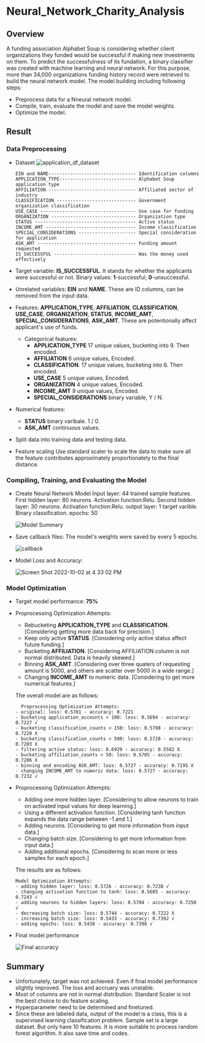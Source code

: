 # Neural_Network_Charity_Analysis
## Overview
A funding association Alphabet Soup is considering whether client organizations they funded would be successful if making new investments on them. To predict the successfulness of its fundation, a binary classifier was created with machine learning and neural network. For this purpose, more than 34,000 organizations funding history record were retrieved to build the neural network model. The model building including following steps:
- Preprocess data for a Nneural network model.
- Compile, train, evaluate the model and save the model weights.
- Optimize the model.


## Result
### Data Preprocessing
- Dataset 
   ![application_df_dataset](https://user-images.githubusercontent.com/105877888/193479397-4c2bc777-f207-4497-a121-c174f0c38fe6.png) 
    ```
    EIN and NAME-------------------------------- Identification columns
    APPLICATION_TYPE---------------------------- Alphabet Soup application type
    AFFILIATION -------------------------------- Affiliated sector of industry
    CLASSIFICATION ----------------------------- Government organization classification
    USE_CASE ----------------------------------- Use case for funding
    ORGANIZATION ------------------------------- Organization type
    STATUS ------------------------------------- Active status
    INCOME_AMT --------------------------------- Income classification
    SPECIAL_CONSIDERATIONS --------------------- Special consideration for application
    ASK_AMT ------------------------------------ Funding amount requested
    IS_SUCCESSFUL ------------------------------ Was the money used effectively
    ```

- Target variable: 
  **IS_SUCCESSFUL**.
  It stands for whether the applicants were successful or not.
  Binary values: **1**-successful, **0**-unsuccessful. 
- Unrelated variables:
  **EIN** and **NAME**.
  These are ID columns, can be removed from the input data.
- Features: 
  **APPLICATION_TYPE**, **AFFILIATION**, **CLASSIFICATION**, **USE_CASE**, **ORGANIZATION**, **STATUS**, **INCOME_AMT**, 
  **SPECIAL_CONSIDERATIONS**, **ASK_AMT**. These are potentionally affect applicant's use of funds.
  - Categorical features:
    - **APPLICATION_TYPE**           17 unique values, bucketing into 9. Then encoded.
    - **AFFILIATION**                6 unique values, Encoded.
    - **CLASSIFICATION**.            17 unique values, bucketing into 6. Then encoded.
    - **USE_CASE**                   5 unique values, Encoded.
    - **ORGANIZATION**               4 unique values, Encoded.
    - **INCOME_AMT**                 9 unique values, Encoded.
    - **SPECIAL_CONSIDERATIONS** binary variable, Y / N.

 - Numerical features:   
    - **STATUS**                     binary varibale. 1 / 0.
    - **ASK_AMT**                    continuous values.
    
 - Split data into training data and testing data.
 - Feature scaling
  Use standard scaler to scale the data to make sure all the feature contributes approximately proportionately to the final distance. 

### Compiling, Training, and Evaluating the Model
- Create Neural Network Model
  Input layer: 44 trained sample features.
  First hidden layer: 80 neurons. Activation function:Relu.
  Second hidden layer: 30 neurons. Activation function:Relu.
  output layer: 1 target varible. Binary classification.
  epochs: 50 
  
  ![Model Summary](https://user-images.githubusercontent.com/105877888/193480994-e3e74314-8d84-49dd-8a97-4507880137d6.png)
  
- Save callback files:
  The model's weights were saved by every 5 epochs.
  
  ![callback](https://user-images.githubusercontent.com/105877888/193481297-a27080f8-1011-49cd-8492-6b574748ad1f.png)

- Model Loss and Accuracy:

  ![Screen Shot 2022-10-02 at 4 33 02 PM](https://user-images.githubusercontent.com/105877888/193481263-19fdc30d-c93a-4b9c-ae4a-cd113e89b32c.png)
 
### Model Optimization
- Target model performance: **75%** 

- Proprocessing Optimization Attempts: 
   - Rebucketing **APPLICATION_TYPE** and **CLASSIFICATION**.[Considering getting more data back for precision.]
   - Keep only active **STATUS**. [Considering only active status affect future funding.]
   - Bucketing **AFFILIATION**. [Considering AFFILIATION column is not normal distributed. Data is heavily skewed.]
   - Binning **ASK_AMT**. [Considering over three quaters of requesting amount is 5000, and others are scatter over 5000 in a wide range.]
   - Changing **INCOME_AMT** to numeric data. [Considering to get more numerical features.]

   The overall model  are as follows:
   ```
     Proprocessing Optimization Attempts: 
   - original: loss: 0.5701 - accuracy: 0.7221 
   - bucketing application_accounts < 100: loss: 0.5694 - accuracy: 0.7227 √
   - bucketing classification_counts < 150: loss: 0.5708 - accuracy: 0.7220 X
   - bucketing classification_counts < 500: loss: 0.5728 - accuracy: 0.7203 X
   - filtering active status: loss: 0.6929 - accuracy: 0.5582 X
   - bucketing affiliation_counts < 50: loss: 0.5705 - accuracy: 0.7206 X
   - binning and encoding ASK_AMT: loss: 0.5727 - accuracy: 0.7195 X
   - changing INCOME_AMT to numeric data: loss: 0.5727 - accuracy: 0.7232 √
   ```
  
- Proprocessing Optimization Attempts: 
   - Adding one more hidden layer. [Considering to allow neurons to train on activated input values for deep learning.]
   - Using a different activation function. [Considering tanh function expands the data range between -1 and 1.]
   - Adding neurons. [Considering to get more information from input data.]
   - Changing batch size. [Considering to get more information from input data.]
   - Adding additional epochs. [Considering to scan more or less samples for each epoch.]

   The results are as follows:
   ```
   Model Optimization Attempts: 
   - adding hidden layer: loss: 0.5726 - accuracy: 0.7238 √
   - changing activation function to tanh: loss: 0.5685 - accuracy: 0.7243 √
   - adding neurons to hidden layers: loss: 0.5704 - accuracy: 0.7250 √
   - decreasing batch size: loss: 0.5744 - accuracy: 0.7222 X
   - increasing batch size: loss: 0.5433 - accuracy: 0.7392 √
   - adding epochs: loss: 0.5438 - accuracy: 0.7398 √
   ```  
- Final model performance

  ![Final accuracy](https://user-images.githubusercontent.com/105877888/193483480-b5b4ea3a-966f-48b6-ae51-490f7a22e6d5.png)

## Summary
- Unfortunately, target was not achieved. Even if final model performance slightly improved. The loss and accruary was unstable. 
- Most of columns are not in normal distribution. Standard Scaler is not the best choice to do feature scaling.
- Hyperparameter need to be determined and finetuned.
- Since these are labeled data, output of the model is a class, this is a supervised learning classification problem. Sample set is a large dataset. But only have 10 features. It is more suitable to process random forest algorithm. It also save time and codes.

